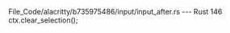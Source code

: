 File_Code/alacritty/b735975486/input/input_after.rs --- Rust
                                                                                                                                                           146                 ctx.clear_selection();

